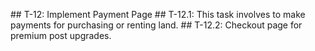 
# #   T - 1 2 :     I m p l e m e n t   P a y m e n t   P a g e  
 # #   T - 1 2 . 1 :   T h i s   t a s k   i n v o l v e s   t o   m a k e   p a y m e n t s   f o r   p u r c h a s i n g   o r   r e n t i n g   l a n d .  
 # #   T - 1 2 . 2 :   C h e c k o u t   p a g e   f o r   p r e m i u m   p o s t   u p g r a d e s .  
  
 